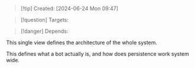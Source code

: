 
>[!tip] Created: [2024-06-24 Mon 09:47]

>[!question] Targets: 

>[!danger] Depends: 

This single view defines the architecture of the whole system.

This defines what a bot actually is, and how does persistence work system wide.
